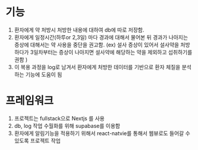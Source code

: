 
# 기능
1. 환자에게 약 처방시 처방한 내용에 대하여 db에 따로 저장함.
2. 환자에게 일정시간(하루or 2,3일) 마다 경과에 대해서 물어본 뒤 경과가 나아지는 증상에 대해서는 약 사용을 중단을 권고함. (ex) 설사 증상이 있어서 설사약을 처방하다가 3일차부터는 증상이 나아지면 설사약에 해당하는 약을 제외하고 섭취하기를 권함 )
3. 이 복용 과정을 log로 남겨서 환자에게 처방한 데이터를 기반으로 환자 체질을 분석하는 기능에 도움이 됨


# 프레임워크
1. 프로젝트는 fullstack으로 Nextjs 를 사용
2. db, log 작업 수월화를 위해 supabase를 이용함
3. 환자에게 알림기능을 적용하기 위해서 react-natvie를 통해서 웹뷰로도 들어갈 수 있도록 프로젝트 작업



